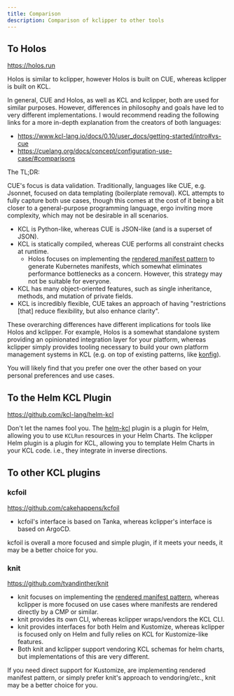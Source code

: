 ```yaml
---
title: Comparison
description: Comparison of kclipper to other tools
---
```


## To Holos

<https://holos.run>

Holos is similar to kclipper, however Holos is built on CUE, whereas kclipper is built on KCL.

In general, CUE and Holos, as well as KCL and kclipper, both are used for similar purposes. However, differences in philosophy and goals have led to very different implementations. I would recommend reading the following links for a more in-depth explanation from the creators of both languages:

- <https://www.kcl-lang.io/docs/0.10/user_docs/getting-started/intro#vs-cue>
- <https://cuelang.org/docs/concept/configuration-use-case/#comparisons>

The TL;DR:

CUE's focus is data validation. Traditionally, languages like CUE, e.g. Jsonnet, focused on data templating (boilerplate removal). KCL attempts to fully capture both use cases, though this comes at the cost of it being a bit closer to a general-purpose programming language, ergo inviting more complexity, which may not be desirable in all scenarios.

- KCL is Python-like, whereas CUE is JSON-like (and is a superset of JSON).
- KCL is statically compiled, whereas CUE performs all constraint checks at runtime.
  - Holos focuses on implementing the [rendered manifest pattern](https://akuity.io/blog/the-rendered-manifests-pattern) to generate Kubernetes manifests, which somewhat eliminates performance bottlenecks as a concern. However, this strategy may not be suitable for everyone.
- KCL has many object-oriented features, such as single inheritance, methods, and mutation of private fields.
- KCL is incredibly flexible, CUE takes an approach of having "restrictions [that] reduce flexibility, but also enhance clarity".

These overarching differences have different implications for tools like Holos and kclipper. For example, Holos is a somewhat standalone system providing an opinionated integration layer for your platform, whereas kclipper simply provides tooling necessary to build your own platform management systems in KCL (e.g. on top of existing patterns, like [konfig](https://github.com/kcl-lang/konfig)).

You will likely find that you prefer one over the other based on your personal preferences and use cases.

## To the Helm KCL Plugin

<https://github.com/kcl-lang/helm-kcl>

Don't let the names fool you. The [helm-kcl](https://github.com/kcl-lang/helm-kcl) plugin is a plugin for Helm, allowing you to use `KCLRun` resources in your Helm Charts. The kclipper Helm plugin is a plugin for KCL, allowing you to template Helm Charts in your KCL code. i.e., they integrate in inverse directions.

## To other KCL plugins

### kcfoil

<https://github.com/cakehappens/kcfoil>

- kcfoil's interface is based on Tanka, whereas kclipper's interface is based on ArgoCD.

kcfoil is overall a more focused and simple plugin, if it meets your needs, it may be a better choice for you.

### knit

<https://github.com/tvandinther/knit>

- knit focuses on implementing the [rendered manifest pattern](https://akuity.io/blog/the-rendered-manifests-pattern), whereas kclipper is more focused on use cases where manifests are rendered directly by a CMP or similar.
- knit provides its own CLI, whereas kclipper wraps/vendors the KCL CLI.
- knit provides interfaces for both Helm and Kustomize, whereas kclipper is focused only on Helm and fully relies on KCL for Kustomize-like features.
- Both knit and kclipper support vendoring KCL schemas for helm charts, but implementations of this are very different.

If you need direct support for Kustomize, are implementing rendered manifest pattern, or simply prefer knit's approach to vendoring/etc., knit may be a better choice for you.

